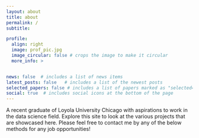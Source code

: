 ```yaml
---
layout: about
title: about
permalink: /
subtitle:

profile:
  align: right
  image: prof_pic.jpg
  image_circular: false # crops the image to make it circular
  more_info: >


news: false  # includes a list of news items
latest_posts: false   # includes a list of the newest posts
selected_papers: false # includes a list of papers marked as "selected={true}"
social: true  # includes social icons at the bottom of the page
---
```

A recent graduate of Loyola University Chicago with aspirations to work in the data science field. Explore this site to look at the various projects that are showcased here. Please feel free to contact me by any of the below methods for any job opportunities!
